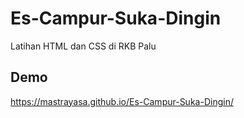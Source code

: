 # Es-Campur-Suka-Dingin
Latihan HTML dan CSS di RKB Palu

## Demo
https://mastrayasa.github.io/Es-Campur-Suka-Dingin/

